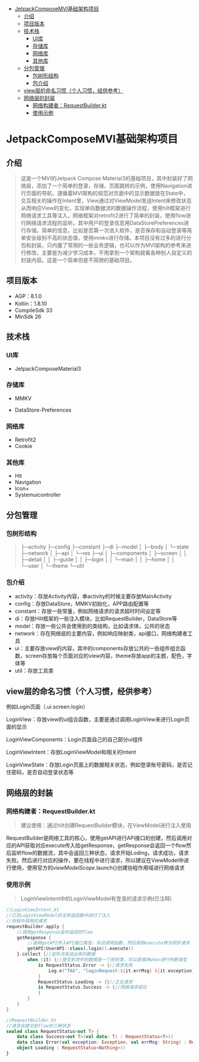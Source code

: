 - [JetpackComposeMVI基础架构项目](#jetpackcomposemvi基础架构项目)
  - [介绍](#介绍)
  - [项目版本](#项目版本)
  - [技术栈](#技术栈)
    - [UI库](#ui库)
    - [存储库](#存储库)
    - [网络库](#网络库)
    - [其他库](#其他库)
  - [分包管理](#分包管理)
    - [包树形结构](#包树形结构)
    - [包介绍](#包介绍)
  - [view层的命名习惯（个人习惯，经供参考）](#view层的命名习惯个人习惯经供参考)
  - [网络层的封装](#网络层的封装)
    - [网络构建者：RequestBuilder.kt](#网络构建者requestbuilderkt)
    - [使用示例](#使用示例)


# JetpackComposeMVI基础架构项目

## 介绍

>这是一个MVI的Jetpack Compose Material3的基础项目，其中封装好了网络层，添加了一个简单的登录，存储，页面跳转的示例，使用Navigation进行页面的导航，遵循着MVI架构的规范对页面中的显示数据放在State中，交互相关的操作在Intent里，View通过对ViewModel发送Intent来修改状态从而响应View的变化，实现单向数据流的数据操作流程，使用hilt框架进行网络请求工具等注入，网络框架对retrofit2进行了简单的封装，使用flow进行网络请求流程的监听。其中用户的登录信息用DataStorePreferences进行存储。简单的信息，比如是否第一次进入软件，是否保存和自动登录等简单安全级别不高的状态值，使用mmkv进行存储。本项目没有过多的进行分包和封装，只内置了常用的一些业务逻辑，也可以作为MVI架构的参考来进行修改，主要是为减少学习成本，不用拿到一个架构就看各种别人自定义的封装内容。这是一个简单但是不简陋的基础项目。

## 项目版本

- AGP：8.1.0
- Kotlin：1.8.10
- CompileSdk 33
- MinSdk 26

## 技术栈

### UI库

-  JetpackComposeMaterial3

### 存储库

-  MMKV

- DataStore-Preferences

### 网络库

- Retrofit2
- Cookie

### 其他库

- Hit
- Navigation
- Icon+
- Systemuicontroller


## 分包管理

### 包树形结构

>├─activity
>├─config
>├─constant
>├─di
>├─model
>│  ├─body
>│  └─state
>├─network
>│  ├─api
>│  └─res
>├─ui
>│  ├─components
>│  ├─screen
>│  │  ├─detail
>│  │  ├─guide
>│  │  ├─login
>│  │  └─main
>│  │      ├─home
>│  │      └─user
>│  └─theme
>└─util

### 包介绍

- activity：存放Activity内容，单activity的时候主要存放MainActivity
- config：存放DataStore，MMKV初始化，APP路由配置等
- constant：存放一些常量，例如网络请求的请求超时时间设定等
- di：存放Hilt框架的一些注入模块，比如RequestBuilder，DataStore等
- model：存放一些公共会使用到的类结构，比如请求体，公共的状态
- network：存在网络层的主要内容，例如响应映射类，api接口，网络构建者工具
- ui：主要存放view的内容，其中的components存放公共的一些组件组合函数，screen存放每个页面对应的view内容，theme存放app的主题，配色，字体等
- util：存放工具类

## view层的命名习惯（个人习惯，经供参考）

例如Login页面（.ui.screen.login）

LoginView：存放view的ui组合函数，主要是通过调用LoginView来进行Login页面的显示

LoginViewComponents：Login页面自己的自己部分ui组件

LoginViewIntent：存放LoginViewModel和相关的Intent

LoginViewState：存放Login页面上的数据相关状态，例如登录账号密码，是否记住密码，是否自动登录状态等

## 网络层的封装

### 网络构建者：RequestBuilder.kt

> 建议使用：通过hilt创建RequestBuilder模块，在ViewModel进行注入使用

RequestBuilder是网络工具的核心，使用getAPI进行APi接口的创建，然后调用对应的API获取对应execute传入给getResponse，getResponse会返回一个flow然后监听flow的数据流，其中会返回三种状态，请求开始Loding，请求成功，请求失败。然后进行对应的操作，要在线程中进行请求，所以建议在ViewModel中进行使用，使用官方的*viewModelScope*.launch{}创建协程作用域进行网络请求

### 使用示例

> LoginViewIntent中的LoginViewModel有登录的请求示例(已注释)

```kotlin
//LoginViewIntent.kt
//已在LoginViewModel的主构造函数中进行了注入
//协程中调用的请求
requestBuilder.apply {
    //调用getResponse监听返回的flow
    getResponse {
        //调用getAPI传入API接口类型，并且调用函数，然后调用execute转为同步请求
        getAPI(UserAPI::class).login().execute()
    }.collect {//监听流发送出来的数据
        when (it) {//提交到流中的数据是一个密封类，可以直接用when进行判断类型
            is RequestStatus.Error -> {//请求失败
                Log.e("TAG", "loginRequest:${it.errMsg} ${it.exception} ", )
            }
            RequestStatus.Loading -> {}//正在请求
            is RequestStatus.Success -> {//网络请求成功
            }
        }
    }
}

//RequestBuilder.kt
//请求会提交给flow的三种状态
sealed class RequestStatus<out T> {
    data class Success<out T>(val data: T) : RequestStatus<T>()
    data class Error(val exception: Exception, val errMsg: String) : RequestStatus<Nothing>()
    object Loading : RequestStatus<Nothing>()
}
```



